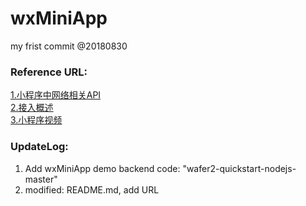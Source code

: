 # wxMiniApp
my frist commit @20180830


### Reference URL:
[1.小程序中网络相关API ](https://developers.weixin.qq.com/miniprogram/dev/api/api-network.html?t=1535617307)    
[2.接入概述](https://developers.weixin.qq.com/miniprogram/dev/api/custommsg/callback_help.html)     
[3.小程序视频](https://cloud.tencent.com/developer/edu/major-100005?from=10014) 

### UpdateLog: 
1. Add wxMiniApp demo backend code: "wafer2-quickstart-nodejs-master"
2. modified: README.md, add URL